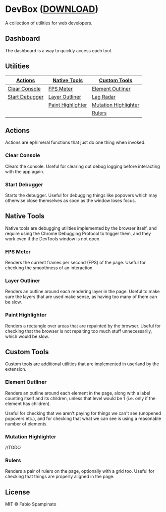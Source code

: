 # DevBox ([DOWNLOAD](https://chrome.google.com/webstore/detail//TODO))

A collection of utilities for web developers.

## Dashboard

The dashboard is a way to quickly access each tool.

## Utilities

| [Actions]()        | [Native Tools]()      | [Custom Tools]()         |
| ------------------ | --------------------- | ------------------------ |
| [Clear Console]()  | [FPS Meter]()         | [Element Outliner]()     |
| [Start Debugger]() | [Layer Outliner]()    | [Lag Radar]()            |
|                    | [Paint Highlighter]() | [Mutation Highlighter]() |
|                    |                       | [Rulers]()               |

## Actions

Actions are ephimeral functions that just do one thing when invoked.

### Clear Console

Clears the console. Useful for clearing out debug logging before interacting with the app again.

### Start Debugger

Starts the debugger. Useful for debugging things like popovers which may otherwise close themselves as soon as the window loses focus.

## Native Tools

Native tools are debugging utilities implemented by the browser itself, and require using the Chrome Debugging Protocol to trigger them, and they work even if the DevTools window is not open.

### FPS Meter

Renders the current frames per second (FPS) of the page. Useful for checking the smoothness of an interaction.

### Layer Outliner

Renders an outline around each rendering layer in the page. Useful to make sure the layers that are used make sense, as having too many of them can be slow.

### Paint Highlighter

Renders a rectangle over areas that are repainted by the browser. Useful for checking that the browser is not repaiting too much stuff unnecessarily, which would be slow.

## Custom Tools

Custom tools are additional utilities that are implemented in userland by the extension.

### Element Outliner

Renders an outline around each element in the page, along with a label counting itself and its children, unless that level would be 1 (i.e. only if the element has children).

Useful for checking that we aren't paying for things we can't see (unopened popovers etc.), and for checking that what we can see is using a reasonable number of elements.

### Mutation Highlighter

//TODO

### Rulers

Renders a pair of rulers on the page, optionally with a grid too. Useful for checking that things are properly aligned in the page.

## License

MIT © Fabio Spampinato
